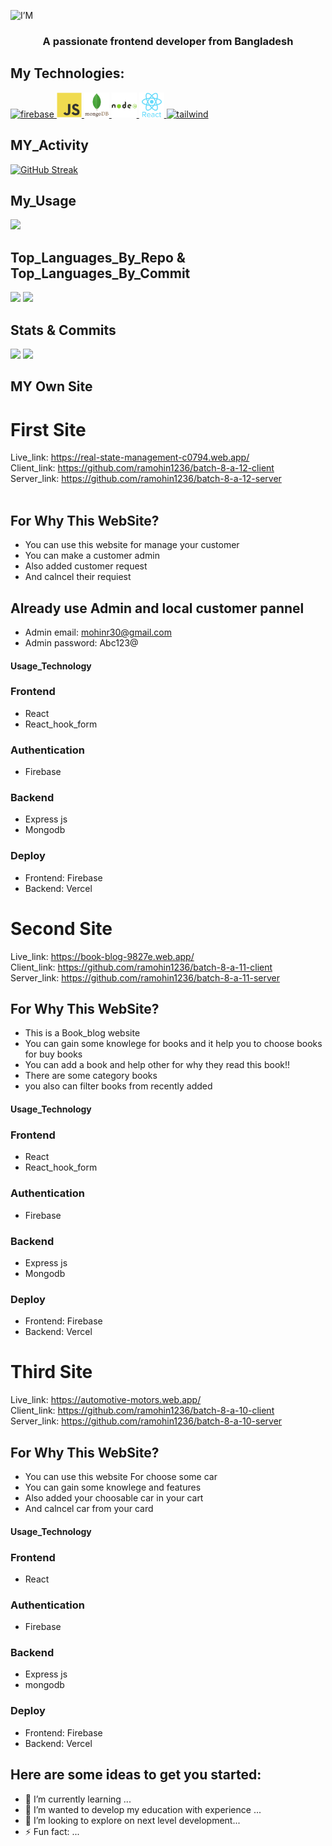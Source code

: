 
![I’M](https://github.com/ramohin1236/ramohin1236/assets/108376758/225dfcf1-4a0e-41c9-8ffe-5987e7a0ada0)




<h3 align="center">A passionate frontend developer from Bangladesh</h3>


<p align="left">
</p>

## My Technologies:


<p align="centre" margin='44'> <a href="https://firebase.google.com/" target="_blank" rel="noreferrer"> <img src="https://www.vectorlogo.zone/logos/firebase/firebase-icon.svg" alt="firebase" width="40" height="40"/> </a> <a href="https://developer.mozilla.org/en-US/docs/Web/JavaScript" target="_blank" rel="noreferrer"> <img src="https://raw.githubusercontent.com/devicons/devicon/master/icons/javascript/javascript-original.svg" alt="javascript" width="40" height="40"/> </a> <a href="https://www.mongodb.com/" target="_blank" rel="noreferrer"> <img src="https://raw.githubusercontent.com/devicons/devicon/master/icons/mongodb/mongodb-original-wordmark.svg" alt="mongodb" width="40" height="40"/> </a> <a href="https://nodejs.org" target="_blank" rel="noreferrer"> <img src="https://raw.githubusercontent.com/devicons/devicon/master/icons/nodejs/nodejs-original-wordmark.svg" alt="nodejs" width="40" height="40"/> </a> <a href="https://reactjs.org/" target="_blank" rel="noreferrer"> <img src="https://raw.githubusercontent.com/devicons/devicon/master/icons/react/react-original-wordmark.svg" alt="react" width="40" height="40"/> </a> <a href="https://tailwindcss.com/" target="_blank" rel="noreferrer"> <img src="https://www.vectorlogo.zone/logos/tailwindcss/tailwindcss-icon.svg" alt="tailwind" width="40" height="40"/> </a> </p>


## MY_Activity
[![GitHub Streak](https://github-readme-streak-stats.herokuapp.com?user=ramohin1236&theme=merko&hide_border=true&border_radius=4.7&mode=weekly)](https://git.io/streak-stats)

## My_Usage
![](http://github-profile-summary-cards.vercel.app/api/cards/profile-details?username=ramohin1236&theme=algolia)

## Top_Languages_By_Repo                                          & Top_Languages_By_Commit
![](http://github-profile-summary-cards.vercel.app/api/cards/repos-per-language?username=ramohin1236&theme=algolia)           ![](http://github-profile-summary-cards.vercel.app/api/cards/most-commit-language?username=ramohin1236&theme=algolia)

## Stats                         & Commits
![](http://github-profile-summary-cards.vercel.app/api/cards/stats?username=ramohin1236&theme=algolia)          ![](http://github-profile-summary-cards.vercel.app/api/cards/productive-time?username=ramohin1236&theme=algolia&utcOffset=8)
 

## MY Own Site

# First Site
 Live_link: https://real-state-management-c0794.web.app/ <br/>
 Client_link: https://github.com/ramohin1236/batch-8-a-12-client <br/>
 Server_link:  https://github.com/ramohin1236/batch-8-a-12-server <br/> <br/>
 ## For Why This WebSite? <br/>
 * You can use this website for manage your customer
 * You can make a customer admin
 * Also added customer request
 * And calncel their requiest
 ## Already use Admin and local customer pannel
 *  Admin email: mohinr30@gmail.com
 *  Admin password: Abc123@
 #### Usage_Technology <br/>
 
 ### Frontend <br/>
 * React <br/>
 * React_hook_form <br/>
 ### Authentication <br/>
 * Firebase <br/>
 ### Backend <br/>
 * Express js <br/>
 * Mongodb <br/>
 ### Deploy <br/>
 * Frontend: Firebase <br/>
 * Backend: Vercel <br/>

 # Second Site
 Live_link:  https://book-blog-9827e.web.app/ <br/>
 Client_link: https://github.com/ramohin1236/batch-8-a-11-client <br/>
 Server_link: https://github.com/ramohin1236/batch-8-a-11-server <br/>
 
## For Why This WebSite? <br/>
 * This is a Book_blog website
 * You can gain some knowlege for books and it help you to choose books for buy books
 * You can add a book and help other for why they read this book!!
 * There are some category books
 * you also can filter books from recently added
 #### Usage_Technology <br/>
 
 ### Frontend <br/>
 * React <br/>
 * React_hook_form <br/>
 ### Authentication <br/>
 * Firebase <br/>
 ### Backend <br/>
 * Express js <br/>
 * Mongodb <br/>
 ### Deploy <br/>
 * Frontend: Firebase <br/>
 * Backend: Vercel <br/>


# Third Site
 Live_link: https://automotive-motors.web.app/ <br/>
 Client_link: https://github.com/ramohin1236/batch-8-a-10-client <br/>
 Server_link: https://github.com/ramohin1236/batch-8-a-10-server <br/>
## For Why This WebSite? <br/>
 * You can use this website For choose some car
 * You can gain some knowlege and features 
 * Also added your choosable car in your cart
 * And calncel car from your card
 #### Usage_Technology <br/>
 
 ### Frontend <br/>
 * React <br/>
 
 ### Authentication <br/>
 * Firebase <br/>
 ### Backend <br/>
 * Express js <br/>
 * mongodb
 ### Deploy <br/>
 * Frontend: Firebase <br/>
 * Backend: Vercel <br/>

 
## Here are some ideas to get you started:
- 🌱 I’m currently learning ...
- 🔭 I’m wanted to develop my education with experience ...
- 👯 I’m looking to explore on next level development...
- ⚡ Fun fact: ...

